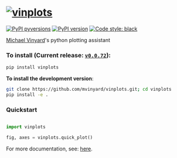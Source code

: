 # [![vinplots](/docs/images/vinplots.logo.svg)](https://github.com/mvinyard/vinplots/)

[![PyPI pyversions](https://img.shields.io/pypi/pyversions/vinplots.svg)](https://pypi.python.org/pypi/vinplots/)
[![PyPI version](https://badge.fury.io/py/vinplots.svg)](https://badge.fury.io/py/vinplots)
[![Code style: black](https://img.shields.io/badge/code%20style-black-000000.svg)](https://github.com/psf/black)


[Michael Vinyard](https://github.com/mvinyard)'s python plotting assistant

### To install (Current release: [`v0.0.72`](https://github.com/mvinyard/vinplots/releases/tag/v0.0.60)):

```BASH
pip install vinplots
```

**To install the development version**:
```BASH
git clone https://github.com/mvinyard/vinplots.git; cd vinplots
pip install -e .
```

### Quickstart

```python

import vinplots

fig, axes = vinplots.quick_plot()
```

For more documentation, see: [here](https://vinplots.readthedocs.io/en/latest/index.html).
